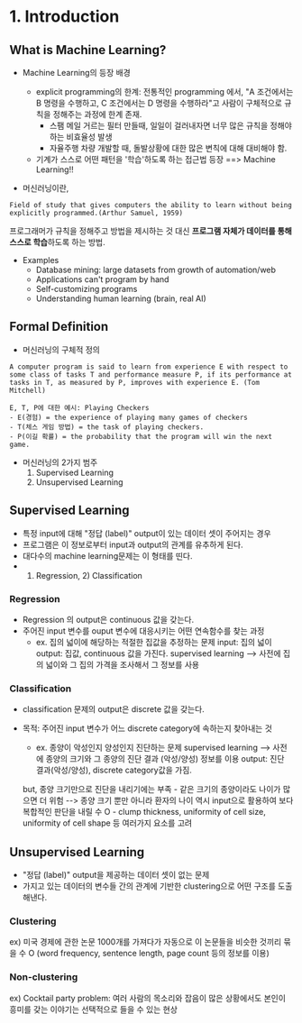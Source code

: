 # 1. Introduction


## What is Machine Learning?
- Machine Learning의 등장 배경
	- explicit programming의 한계: 전통적인 programming 에서, "A 조건에서는 B 명령을 수행하고, C 조건에서는 D 명령을 수행하라"고 사람이 구체적으로 규칙을 정해주는 과정에 한계 존재.
		- 스팸 메일 거르는 필터 만들때, 일일이 걸러내자면 너무 많은 규칙을 정해야하는 비효율성 발생
		- 자율주행 차량 개발할 때, 돌발상황에 대한 많은 변칙에 대해 대비해야 함.
	- 기계가 스스로 어떤 패턴을 '학습'하도록 하는 접근법 등장 ==> Machine Learning!!

- 머신러닝이란,
```
Field of study that gives computers the ability to learn without being explicitly programmed.(Arthur Samuel, 1959)
```
프로그래머가 규칙을 정해주고 방법을 제시하는 것 대신 **프로그램 자체가 데이터를 통해 스스로 학습**하도록 하는 방법.


- Examples
	- Database mining: large datasets from growth of automation/web
	- Applications can't program by hand
	- Self-customizing programs
	- Understanding human learning (brain, real AI)

## Formal Definition
- 머신러닝의 구체적 정의
```
A computer program is said to learn from experience E with respect to some class of tasks T and performance measure P, if its performance at tasks in T, as measured by P, improves with experience E. (Tom Mitchell)
```
	E, T, P에 대한 예시: Playing Checkers
	- E(경험) = the experience of playing many games of checkers
	- T(체스 게임 방법) = the task of playing checkers.
	- P(이길 확률) = the probability that the program will win the next game.

- 머신러닝의 2가지 범주
	1) Supervised Learning
	2) Unsupervised Learning


## Supervised Learning
- 특정 input에 대해 "정답 (label)" output이 있는 데이터 셋이 주어지는 경우
- 프로그램은 이 정보로부터 input과 output의 관계를 유추하게 된다.
- 대다수의 machine learning문제는 이 형태를 띤다.
- 1) Regression, 2) Classification

### Regression
- Regression 의 output은 continuous 값을 갖는다.
- 주어진 input 변수를 ouput 변수에 대응시키는 어떤 연속함수를 찾는 과정
	- ex. 집의 넓이에 해당하는 적절한 집값을 추정하는 문제
	input: 집의 넓이
    output: 집값, continuous 값을 가진다.
    supervised learning --> 사전에 집의 넓이와 그 집의 가격을 조사해서 그 정보를 사용


### Classification
- classification 문제의 output은 discrete 값을 갖는다.
- 목적: 주어진 input 변수가 어느 discrete category에 속하는지 찾아내는 것
	- ex. 종양이 악성인지 양성인지 진단하는 문제
	supervised learning --> 사전에 종양의 크기와 그 종양의 진단 결과 (악성/양성) 정보를 이용
    output: 진단 결과(악성/양성), discrete category값을 가짐.

	but, 종양 크기만으로 진단을 내리기에는 부족
    	- 같은 크기의 종양이라도 나이가 많으면 더 위험 --> 종양 크기 뿐만 아니라 환자의 나이 역시 input으로 활용하여 보다 복합적인 판단을 내릴 수 O
    	- clump thickness, uniformity of cell size, uniformity of cell shape 등 여러가지 요소를 고려




## Unsupervised Learning
- "정답 (label)" output을 제공하는 데이터 셋이 없는 문제
- 가지고 있는 데이터의 변수들 간의 관계에 기반한 clustering으로 어떤 구조를 도출해낸다.


### Clustering
ex) 미국 경제에 관한 논문 1000개를 가져다가 자동으로 이 논문들을 비슷한 것끼리 묶을 수 O
 (word frequency, sentence length, page count 등의 정보를 이용)

### Non-clustering
ex) Cocktail party problem: 여러 사람의 목소리와 잡음이 많은 상황에서도 본인이 흥미를 갖는 이야기는 선택적으로 들을 수 있는 현상



















